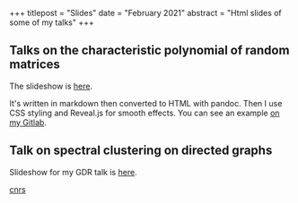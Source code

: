 +++
titlepost = "Slides"
date = "February 2021"
abstract = "Html slides of some of my talks"
+++

## Talks on the characteristic polynomial of random matrices 


The slideshow is [here](/talks/mas2022/). 

It's written in markdown then converted to HTML with pandoc. Then I use CSS styling and Reveal.js for smooth effects. You can see an example [on my Gitlab](https://gitlab.inria.fr/scoste/slides). 

## Talk on spectral clustering on directed graphs

Slideshow for my GDR talk is [here](/talks/isis/).

[cnrs](/assets/audition.pdf)

